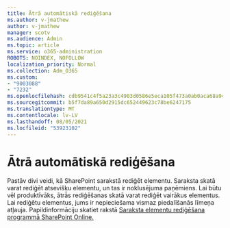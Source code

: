 ```yaml
---
title: Ātrā automātiskā rediģēšana
ms.author: v-jmathew
author: v-jmathew
manager: scotv
ms.audience: Admin
ms.topic: article
ms.service: o365-administration
ROBOTS: NOINDEX, NOFOLLOW
localization_priority: Normal
ms.collection: Adm_O365
ms.custom:
- "9003088"
- "7232"
ms.openlocfilehash: cdb9541c4f5a23a3c4903d0586e5eca105f473a0ab0aca68a948fdcac2363edd
ms.sourcegitcommit: b5f7da89a650d2915dc652449623c78be6247175
ms.translationtype: MT
ms.contentlocale: lv-LV
ms.lasthandoff: 08/05/2021
ms.locfileid: "53923102"
---
```

# <a name="quick-edit-autosuggest"></a>Ātrā automātiskā rediģēšana

Pastāv divi veidi, kā SharePoint sarakstā rediģēt elementu. Saraksta skatā varat rediģēt atsevišķu elementu, un tas ir noklusējuma paņēmiens. Lai būtu vēl produktīvāks, ātrās rediģēšanas skatā varat rediģēt vairākus elementus. Lai rediģētu elementus, jums ir nepieciešama vismaz piedalīšanās līmeņa atļauja. Papildinformāciju skatiet rakstā [Saraksta elementu rediģēšana programmā SharePoint Online.](https://support.microsoft.com/office/dac1a1c3-a80b-4082-ba57-715cf613d0f7)
